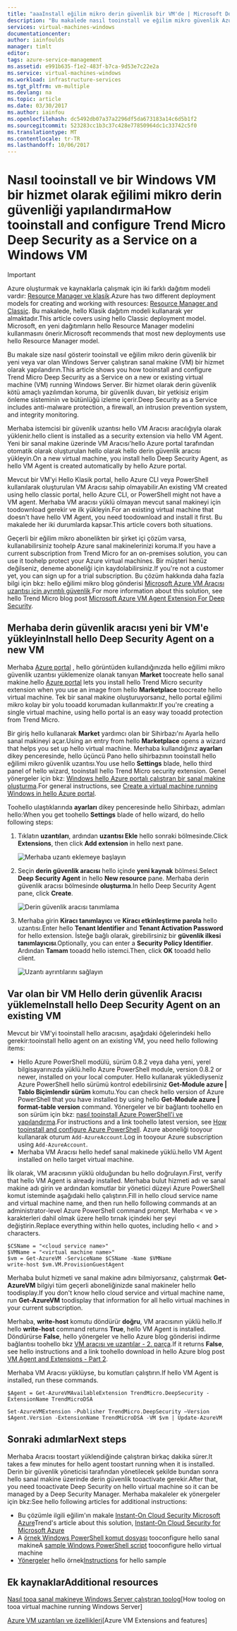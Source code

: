```yaml
---
title: "aaaInstall eğilim mikro derin güvenlik bir VM'de | Microsoft Docs"
description: "Bu makalede nasıl tooinstall ve eğilim mikro güvenlik Azure hello Klasik dağıtım modelinde oluşturulan VM yapılandırın."
services: virtual-machines-windows
documentationcenter: 
author: iainfoulds
manager: timlt
editor: 
tags: azure-service-management
ms.assetid: e991b635-f1e2-483f-b7ca-9d53e7c22e2a
ms.service: virtual-machines-windows
ms.workload: infrastructure-services
ms.tgt_pltfrm: vm-multiple
ms.devlang: na
ms.topic: article
ms.date: 03/30/2017
ms.author: iainfou
ms.openlocfilehash: dc5492db07a37a2296df5da673183a14c6d5b1f2
ms.sourcegitcommit: 523283cc1b3c37c428e77850964dc1c33742c5f0
ms.translationtype: MT
ms.contentlocale: tr-TR
ms.lasthandoff: 10/06/2017
---
```

# <a name="how-tooinstall-and-configure-trend-micro-deep-security-as-a-service-on-a-windows-vm"></a><span data-ttu-id="7c50e-103">Nasıl tooinstall ve bir Windows VM bir hizmet olarak eğilimi mikro derin güvenliği yapılandırma</span><span class="sxs-lookup"><span data-stu-id="7c50e-103">How tooinstall and configure Trend Micro Deep Security as a Service on a Windows VM</span></span>
> [!IMPORTANT]
> <span data-ttu-id="7c50e-104">Azure oluşturmak ve kaynaklarla çalışmak için iki farklı dağıtım modeli vardır: [Resource Manager ve klasik](../../../resource-manager-deployment-model.md).</span><span class="sxs-lookup"><span data-stu-id="7c50e-104">Azure has two different deployment models for creating and working with resources: [Resource Manager and Classic](../../../resource-manager-deployment-model.md).</span></span> <span data-ttu-id="7c50e-105">Bu makalede, hello Klasik dağıtım modeli kullanarak yer almaktadır.</span><span class="sxs-lookup"><span data-stu-id="7c50e-105">This article covers using hello Classic deployment model.</span></span> <span data-ttu-id="7c50e-106">Microsoft, en yeni dağıtımların hello Resource Manager modelini kullanmasını önerir.</span><span class="sxs-lookup"><span data-stu-id="7c50e-106">Microsoft recommends that most new deployments use hello Resource Manager model.</span></span>

<span data-ttu-id="7c50e-107">Bu makale size nasıl gösterir tooinstall ve eğilim mikro derin güvenlik bir yeni veya var olan Windows Server çalıştıran sanal makine (VM) bir hizmet olarak yapılandırın.</span><span class="sxs-lookup"><span data-stu-id="7c50e-107">This article shows you how tooinstall and configure Trend Micro Deep Security as a Service on a new or existing virtual machine (VM) running Windows Server.</span></span> <span data-ttu-id="7c50e-108">Bir hizmet olarak derin güvenlik kötü amaçlı yazılımdan koruma, bir güvenlik duvarı, bir yetkisiz erişim önleme sisteminin ve bütünlüğü izleme içerir.</span><span class="sxs-lookup"><span data-stu-id="7c50e-108">Deep Security as a Service includes anti-malware protection, a firewall, an intrusion prevention system, and integrity monitoring.</span></span>

<span data-ttu-id="7c50e-109">Merhaba istemcisi bir güvenlik uzantısı hello VM Aracısı aracılığıyla olarak yüklenir.</span><span class="sxs-lookup"><span data-stu-id="7c50e-109">hello client is installed as a security extension via hello VM Agent.</span></span> <span data-ttu-id="7c50e-110">Yeni bir sanal makine üzerinde VM Aracısı'hello Azure portal tarafından otomatik olarak oluşturulan hello olarak hello derin güvenlik aracısı yükleyin.</span><span class="sxs-lookup"><span data-stu-id="7c50e-110">On a new virtual machine, you install hello Deep Security Agent, as hello VM Agent is created automatically by hello Azure portal.</span></span>

<span data-ttu-id="7c50e-111">Mevcut bir VM'yi Hello Klasik portal, hello Azure CLI veya PowerShell kullanılarak oluşturulan VM Aracısı sahip olmayabilir.</span><span class="sxs-lookup"><span data-stu-id="7c50e-111">An existing VM created using hello classic portal, hello Azure CLI, or PowerShell might not have a VM agent.</span></span> <span data-ttu-id="7c50e-112">Merhaba VM aracısı yüklü olmayan mevcut sanal makineyi için toodownload gerekir ve ilk yükleyin.</span><span class="sxs-lookup"><span data-stu-id="7c50e-112">For an existing virtual machine that doesn't have hello VM Agent, you need toodownload and install it first.</span></span> <span data-ttu-id="7c50e-113">Bu makalede her iki durumlarda kapsar.</span><span class="sxs-lookup"><span data-stu-id="7c50e-113">This article covers both situations.</span></span>

<span data-ttu-id="7c50e-114">Geçerli bir eğilim mikro abonelikten bir şirket içi çözüm varsa, kullanabilirsiniz toohelp Azure sanal makinelerinizi koruma.</span><span class="sxs-lookup"><span data-stu-id="7c50e-114">If you have a current subscription from Trend Micro for an on-premises solution, you can use it toohelp protect your Azure virtual machines.</span></span> <span data-ttu-id="7c50e-115">Bir müşteri henüz değilseniz, deneme aboneliği için kaydolabilirsiniz.</span><span class="sxs-lookup"><span data-stu-id="7c50e-115">If you're not a customer yet, you can sign up for a trial subscription.</span></span> <span data-ttu-id="7c50e-116">Bu çözüm hakkında daha fazla bilgi için bkz: hello eğilimi mikro blog gönderisi [Microsoft Azure VM Aracısı uzantısı için ayrıntılı güvenlik](http://go.microsoft.com/fwlink/p/?LinkId=403945).</span><span class="sxs-lookup"><span data-stu-id="7c50e-116">For more information about this solution, see hello Trend Micro blog post [Microsoft Azure VM Agent Extension For Deep Security](http://go.microsoft.com/fwlink/p/?LinkId=403945).</span></span>

## <a name="install-hello-deep-security-agent-on-a-new-vm"></a><span data-ttu-id="7c50e-117">Merhaba derin güvenlik aracısı yeni bir VM'e yükleyin</span><span class="sxs-lookup"><span data-stu-id="7c50e-117">Install hello Deep Security Agent on a new VM</span></span>

<span data-ttu-id="7c50e-118">Merhaba [Azure portal](http://portal.azure.com) , hello görüntüden kullandığınızda hello eğilimi mikro güvenlik uzantısı yüklemenize olanak tanıyan **Market** toocreate hello sanal makine.</span><span class="sxs-lookup"><span data-stu-id="7c50e-118">hello [Azure portal](http://portal.azure.com) lets you install hello Trend Micro security extension when you use an image from hello **Marketplace** toocreate hello virtual machine.</span></span> <span data-ttu-id="7c50e-119">Tek bir sanal makine oluşturuyorsanız, hello portal eğilimi mikro kolay bir yolu tooadd korumadan kullanmaktır.</span><span class="sxs-lookup"><span data-stu-id="7c50e-119">If you're creating a single virtual machine, using hello portal is an easy way tooadd protection from Trend Micro.</span></span>

<span data-ttu-id="7c50e-120">Bir giriş hello kullanarak **Market** yardımcı olan bir Sihirbazı'nı Ayarla hello sanal makineyi açar.</span><span class="sxs-lookup"><span data-stu-id="7c50e-120">Using an entry from hello **Marketplace** opens a wizard that helps you set up hello virtual machine.</span></span> <span data-ttu-id="7c50e-121">Merhaba kullandığınız **ayarları** dikey penceresinde, hello üçüncü Pano hello sihirbazının tooinstall hello eğilimi mikro güvenlik uzantısı.</span><span class="sxs-lookup"><span data-stu-id="7c50e-121">You use hello **Settings** blade, hello third panel of hello wizard, tooinstall hello Trend Micro security extension.</span></span>  <span data-ttu-id="7c50e-122">Genel yönergeler için bkz: [Windows hello Azure portalı çalıştıran bir sanal makine oluşturma](tutorial.md).</span><span class="sxs-lookup"><span data-stu-id="7c50e-122">For general instructions, see [Create a virtual machine running Windows in hello Azure portal](tutorial.md).</span></span>

<span data-ttu-id="7c50e-123">Toohello ulaştıklarında **ayarları** dikey penceresinde hello Sihirbazı, adımları hello:</span><span class="sxs-lookup"><span data-stu-id="7c50e-123">When you get toohello **Settings** blade of hello wizard, do hello following steps:</span></span>

1. <span data-ttu-id="7c50e-124">Tıklatın **uzantıları**, ardından **uzantısı Ekle** hello sonraki bölmesinde.</span><span class="sxs-lookup"><span data-stu-id="7c50e-124">Click **Extensions**, then click **Add extension** in hello next pane.</span></span>

   ![Merhaba uzantı eklemeye başlayın][1]

2. <span data-ttu-id="7c50e-126">Seçin **derin güvenlik aracısı** hello içinde **yeni kaynak** bölmesi.</span><span class="sxs-lookup"><span data-stu-id="7c50e-126">Select **Deep Security Agent** in hello **New resource** pane.</span></span> <span data-ttu-id="7c50e-127">Merhaba derin güvenlik aracısı bölmesinde **oluşturma**.</span><span class="sxs-lookup"><span data-stu-id="7c50e-127">In hello Deep Security Agent pane, click **Create**.</span></span>

   ![Derin güvenlik aracısı tanımlama][2]

3. <span data-ttu-id="7c50e-129">Merhaba girin **Kiracı tanımlayıcı** ve **Kiracı etkinleştirme parola** hello uzantısı.</span><span class="sxs-lookup"><span data-stu-id="7c50e-129">Enter hello **Tenant Identifier** and **Tenant Activation Password** for hello extension.</span></span> <span data-ttu-id="7c50e-130">İsteğe bağlı olarak, girebilirsiniz bir **güvenlik ilkesi tanımlayıcısı**.</span><span class="sxs-lookup"><span data-stu-id="7c50e-130">Optionally, you can enter a **Security Policy Identifier**.</span></span> <span data-ttu-id="7c50e-131">Ardından **Tamam** tooadd hello istemci.</span><span class="sxs-lookup"><span data-stu-id="7c50e-131">Then, click **OK** tooadd hello client.</span></span>

   ![Uzantı ayrıntılarını sağlayın][3]

## <a name="install-hello-deep-security-agent-on-an-existing-vm"></a><span data-ttu-id="7c50e-133">Var olan bir VM Hello derin güvenlik Aracısı yükleme</span><span class="sxs-lookup"><span data-stu-id="7c50e-133">Install hello Deep Security Agent on an existing VM</span></span>
<span data-ttu-id="7c50e-134">Mevcut bir VM'yi tooinstall hello aracısını, aşağıdaki öğelerindeki hello gerekir:</span><span class="sxs-lookup"><span data-stu-id="7c50e-134">tooinstall hello agent on an existing VM, you need hello following items:</span></span>

* <span data-ttu-id="7c50e-135">Hello Azure PowerShell modülü, sürüm 0.8.2 veya daha yeni, yerel bilgisayarınızda yüklü.</span><span class="sxs-lookup"><span data-stu-id="7c50e-135">hello Azure PowerShell module, version 0.8.2 or newer, installed on your local computer.</span></span> <span data-ttu-id="7c50e-136">Hello kullanarak yüklediyseniz Azure PowerShell hello sürümü kontrol edebilirsiniz **Get-Module azure | Tablo Biçimlendir sürüm** komutu.</span><span class="sxs-lookup"><span data-stu-id="7c50e-136">You can check hello version of Azure PowerShell that you have installed by using hello **Get-Module azure | format-table version** command.</span></span> <span data-ttu-id="7c50e-137">Yönergeler ve bir bağlantı toohello en son sürüm için bkz: [nasıl tooinstall Azure PowerShell'i ve yapılandırma](/powershell/azure/overview).</span><span class="sxs-lookup"><span data-stu-id="7c50e-137">For instructions and a link toohello latest version, see [How tooinstall and configure Azure PowerShell](/powershell/azure/overview).</span></span> <span data-ttu-id="7c50e-138">Azure aboneliği tooyour kullanarak oturum `Add-AzureAccount`.</span><span class="sxs-lookup"><span data-stu-id="7c50e-138">Log in tooyour Azure subscription using `Add-AzureAccount`.</span></span>
* <span data-ttu-id="7c50e-139">Merhaba VM Aracısı hello hedef sanal makinede yüklü.</span><span class="sxs-lookup"><span data-stu-id="7c50e-139">hello VM Agent installed on hello target virtual machine.</span></span>

<span data-ttu-id="7c50e-140">İlk olarak, VM aracısının yüklü olduğundan bu hello doğrulayın.</span><span class="sxs-lookup"><span data-stu-id="7c50e-140">First, verify that hello VM Agent is already installed.</span></span> <span data-ttu-id="7c50e-141">Merhaba bulut hizmeti adı ve sanal makine adı girin ve ardından komutlar bir yönetici düzeyi Azure PowerShell komut isteminde aşağıdaki hello çalıştırın.</span><span class="sxs-lookup"><span data-stu-id="7c50e-141">Fill in hello cloud service name and virtual machine name, and then run hello following commands at an administrator-level Azure PowerShell command prompt.</span></span> <span data-ttu-id="7c50e-142">Merhaba < ve > karakterleri dahil olmak üzere hello tırnak içindeki her şeyi değiştirin.</span><span class="sxs-lookup"><span data-stu-id="7c50e-142">Replace everything within hello quotes, including hello < and > characters.</span></span>

    $CSName = "<cloud service name>"
    $VMName = "<virtual machine name>"
    $vm = Get-AzureVM -ServiceName $CSName -Name $VMName
    write-host $vm.VM.ProvisionGuestAgent

<span data-ttu-id="7c50e-143">Merhaba bulut hizmeti ve sanal makine adını bilmiyorsanız, çalıştırmak **Get-AzureVM** bilgiyi tüm geçerli aboneliğinizde sanal makineler hello toodisplay.</span><span class="sxs-lookup"><span data-stu-id="7c50e-143">If you don't know hello cloud service and virtual machine name, run **Get-AzureVM** toodisplay that information for all hello virtual machines in your current subscription.</span></span>

<span data-ttu-id="7c50e-144">Merhaba, **write-host** komutu döndürür **doğru**, VM aracısının yüklü hello.</span><span class="sxs-lookup"><span data-stu-id="7c50e-144">If hello **write-host** command returns **True**, hello VM Agent is installed.</span></span> <span data-ttu-id="7c50e-145">Döndürürse **False**, hello yönergeler ve hello Azure blog gönderisi indirme bağlantısı toohello bkz [VM aracısı ve uzantılar - 2. parça](http://go.microsoft.com/fwlink/p/?LinkId=403947).</span><span class="sxs-lookup"><span data-stu-id="7c50e-145">If it returns **False**, see hello instructions and a link toohello download in hello Azure blog post [VM Agent and Extensions - Part 2](http://go.microsoft.com/fwlink/p/?LinkId=403947).</span></span>

<span data-ttu-id="7c50e-146">Merhaba VM Aracısı yüklüyse, bu komutları çalıştırın.</span><span class="sxs-lookup"><span data-stu-id="7c50e-146">If hello VM Agent is installed, run these commands.</span></span>

    $Agent = Get-AzureVMAvailableExtension TrendMicro.DeepSecurity -ExtensionName TrendMicroDSA

    Set-AzureVMExtension -Publisher TrendMicro.DeepSecurity –Version $Agent.Version -ExtensionName TrendMicroDSA -VM $vm | Update-AzureVM

## <a name="next-steps"></a><span data-ttu-id="7c50e-147">Sonraki adımlar</span><span class="sxs-lookup"><span data-stu-id="7c50e-147">Next steps</span></span>
<span data-ttu-id="7c50e-148">Merhaba Aracısı toostart yüklendiğinde çalıştıran birkaç dakika sürer.</span><span class="sxs-lookup"><span data-stu-id="7c50e-148">It takes a few minutes for hello agent toostart running when it is installed.</span></span> <span data-ttu-id="7c50e-149">Derin bir güvenlik yöneticisi tarafından yönetilecek şekilde bundan sonra hello sanal makine üzerinde derin güvenlik tooactivate gerekir.</span><span class="sxs-lookup"><span data-stu-id="7c50e-149">After that, you need tooactivate Deep Security on hello virtual machine so it can be managed by a Deep Security Manager.</span></span> <span data-ttu-id="7c50e-150">Merhaba makaleler ek yönergeler için bkz:</span><span class="sxs-lookup"><span data-stu-id="7c50e-150">See hello following articles for additional instructions:</span></span>

* <span data-ttu-id="7c50e-151">Bu çözümle ilgili eğilim'ın makale [Instant-On Cloud Security Microsoft Azure](http://go.microsoft.com/fwlink/?LinkId=404101)</span><span class="sxs-lookup"><span data-stu-id="7c50e-151">Trend's article about this solution, [Instant-On Cloud Security for Microsoft Azure](http://go.microsoft.com/fwlink/?LinkId=404101)</span></span>
* <span data-ttu-id="7c50e-152">A [örnek Windows PowerShell komut dosyası](http://go.microsoft.com/fwlink/?LinkId=404100) tooconfigure hello sanal makine</span><span class="sxs-lookup"><span data-stu-id="7c50e-152">A [sample Windows PowerShell script](http://go.microsoft.com/fwlink/?LinkId=404100) tooconfigure hello virtual machine</span></span>
* <span data-ttu-id="7c50e-153">[Yönergeler](http://go.microsoft.com/fwlink/?LinkId=404099) hello örnek</span><span class="sxs-lookup"><span data-stu-id="7c50e-153">[Instructions](http://go.microsoft.com/fwlink/?LinkId=404099) for hello sample</span></span>

## <a name="additional-resources"></a><span data-ttu-id="7c50e-154">Ek kaynaklar</span><span class="sxs-lookup"><span data-stu-id="7c50e-154">Additional resources</span></span>
<span data-ttu-id="7c50e-155">[Nasıl tooa sanal makineye Windows Server çalıştıran toolog]</span><span class="sxs-lookup"><span data-stu-id="7c50e-155">[How toolog on tooa virtual machine running Windows Server]</span></span>

<span data-ttu-id="7c50e-156">[Azure VM uzantıları ve özellikleri]</span><span class="sxs-lookup"><span data-stu-id="7c50e-156">[Azure VM Extensions and features]</span></span>

<!-- Image references -->
[1]: ./media/install-trend/new_vm_Blade3.png
[2]: ./media/install-trend/find_SecurityAgent.png
[3]: ./media/install-trend/SecurityAgentDetails.png

<!-- Link references -->
[Nasıl tooa sanal makineye Windows Server çalıştıran toolog]:connect-logon.md
[Azure VM uzantıları ve özellikleri]: http://go.microsoft.com/fwlink/p/?linkid=390493&clcid=0x409
